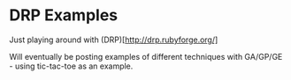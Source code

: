 # DRP Examples

Just playing around with (DRP)[http://drp.rubyforge.org/]

Will eventually be posting examples of different techniques with GA/GP/GE - using tic-tac-toe as an example.
